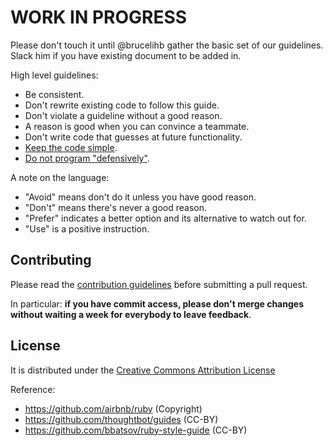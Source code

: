 # WORK IN PROGRESS

Please don't touch it until @brucelihb gather the basic set of our guidelines. Slack him if you have existing document to be added in.

High level guidelines:

* Be consistent.
* Don't rewrite existing code to follow this guide.
* Don't violate a guideline without a good reason.
* A reason is good when you can convince a teammate.
* Don't write code that guesses at future functionality.
* [Keep the code simple](https://jml.io/2012/02/simple-made-easy.html).
* [Do not program "defensively"](http://www.erlang.se/doc/programming_rules.shtml#HDR11).

A note on the language:

* "Avoid" means don't do it unless you have good reason.
* "Don't" means there's never a good reason.
* "Prefer" indicates a better option and its alternative to watch out for.
* "Use" is a positive instruction.

## Contributing

Please read the [contribution guidelines] before submitting a pull request.

In particular: **if you have commit access, please don't merge changes without waiting a week for everybody to leave feedback**.

[contribution guidelines]: /CONTRIBUTING.md

## License

It is distributed under the [Creative Commons Attribution License](http://creativecommons.org/licenses/by/3.0/)

Reference:

* https://github.com/airbnb/ruby (Copyright)
* https://github.com/thoughtbot/guides (CC-BY)
* https://github.com/bbatsov/ruby-style-guide (CC-BY)

